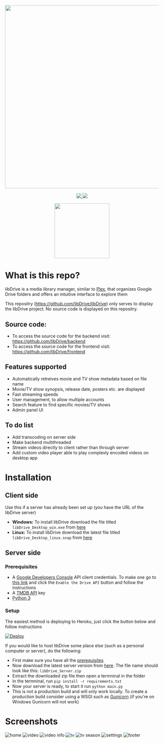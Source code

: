 <a href="#">
  <h3 align="center">
    <img src="https://i.ibb.co/HVB5Dw1/lib-Drive-Header.png" width="600px" />
  </h3>
</a>

<p align="center">
  <a href="https://github.com/libDrive/libDrive/releases">
    <img src="https://img.shields.io/github/downloads/libDrive/libDrive/total?color=%234197fe&style=for-the-badge" />
  </a>
  <a href="https://github.com/libDrive/libDrive/releases/latest">
    <img src="https://img.shields.io/github/v/release/libDrive/libDrive?color=%234197fe&style=for-the-badge" />
  </a>
</p>

<p align="center">
  <a href="https://eliasbenb.github.io">
    <img src="https://i.ibb.co/rmDXnnk/Magnet-Magnet-prod.png" width="180" />
  </a>
</p>

# What is this repo?

libDrive is a media library manager, similar to [Plex](https://www.plex.tv), that organizes Google Drive folders and offers an intuitive interface to explore them

This repositry (<https://github.com/libDrive/libDrive>) only serves to display the libDrive project. No source code is displayed on this repositry.

## Source code:

- To access the source code for the backend visit: <https://github.com/libDrive/backend>
- To access the source code for the frontend visit: <https://github.com/libDrive/frontend>

## Features supported

- Automatically retreives movie and TV show metadata based on file name
- Movie/TV show synopsis, release date, posters etc. are displayed
- Fast streaming speeds
- User management, to allow multiple accounts
- Search feature to find specific movies/TV shows
- Admin panel UI

## To do list

- Add transcoding on server side
- Make backend multithreaded
- Stream videos directly to client rather than through server
- Add custom video player able to play complexly encoded videos on desktop app

# Installation

## Client side

Use this if a server has already been set up (you have the URL of the libDrive server)

- **Windows:** To install libDrive download the file titled `libDrive_Desktop_win.exe` from [here](https://github.com/libDrive/libDrive/releases/latest)
- **Linux:** To install libDrive download the latest file titled `libDrive_Desktop_linux.snap` from [here](https://github.com/libDrive/libDrive/releases/latest)

## Server side

### Prerequisites

- A [Google Developers Console](https://console.developers.google.com) API client credentials. To make one go to [this link](https://developers.google.com/drive/api/v3/quickstart/python) and click the `Enable the Drive API` button and follow the instructions
- A [TMDB API](https://www.themoviedb.org/settings/api) key
- [Python 3](https://www.python.org)

### Setup

The easiest method is deploying to Heroku, just click the button below and follow instructions

[![Deploy](https://www.herokucdn.com/deploy/button.svg)](https://heroku.com/deploy?template=https://github.com/libDrive/heroku)

If you would like to host libDrive some place else (such as a personal computer or server), do the following:

- First make sure you have all the [prerequisites](#prerequisites)
- Now download the latest server version from [here](https://github.com/libDrive/libDrive/releases/latest). The file name should look like this: `libDrive_Server.zip`
- Extract the downloaded zip file then open a termninal in the folder
- In the termninal, run `pip install -r requirements.txt`
- Now your server is ready, to start it run `python main.py`
- This is not a production build and will only work locally. To create a production build consider using a WSGI such as [Gunicorn](https://gunicorn.org/) (if you're on Windows Gunicorn will not work)

# Screenshots

![home](https://user-images.githubusercontent.com/54410649/103462825-589f9b00-4d41-11eb-8f55-0b949540f2af.png)
![video](https://user-images.githubusercontent.com/54410649/103462834-6d7c2e80-4d41-11eb-8cb6-c8a2e993271c.png)
![video info](https://user-images.githubusercontent.com/54410649/103452582-6c6be280-4cea-11eb-99ac-79d95c1ab4cc.png)
![tv](https://user-images.githubusercontent.com/54410649/103452593-81e10c80-4cea-11eb-9887-f4501d9456ff.png)
![tv season](https://user-images.githubusercontent.com/54410649/103452626-b228ab00-4cea-11eb-8769-f14134de5c1f.png)
![settings](https://user-images.githubusercontent.com/54410649/103509777-56425b80-4e7d-11eb-8433-82cbafef7d03.png)
![footer](https://user-images.githubusercontent.com/54410649/103462848-93093800-4d41-11eb-8e7c-6481f8ecf073.png)
